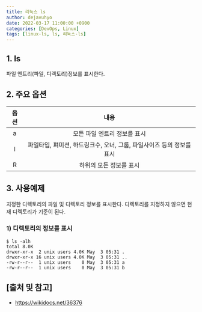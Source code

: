```yaml
---
title: 리눅스 ls
author: dejavuhyo
date: 2022-03-17 11:00:00 +0900
categories: [DevOps, Linux]
tags: [linux-ls, ls, 리눅스-ls]
---
```


## 1. ls
파일 엔트리(파일, 디렉토리)정보를 표시한다.

## 2. 주요 옵션

| 옵션 | 내용 |
|:---:|:---:|
| a | 모든 파일 엔트리 정보를 표시 |
| l | 파일타입, 펴미션, 하드링크수, 오너, 그룹, 파일사이즈 등의 정보를 표시 |
| R | 하위의 모든 정보를 표시 |

## 3. 사용예제
지정한 디렉토리의 파일 및 디렉토리 정보를 표시한다. 디렉토리를 지정하지 않으면 현재 디렉토리가 기준이 된다.

### 1) 디렉토리의 정보를 표시

```shell
$ ls -alh
total 8.0K
drwxr-xr-x  2 unix users 4.0K May  3 05:31 .
drwxr-xr-x 16 unix users 4.0K May  3 05:31 ..
-rw-r--r--  1 unix users    0 May  3 05:31 a
-rw-r--r--  1 unix users    0 May  3 05:31 b
```

## [출처 및 참고]
* <https://wikidocs.net/36376>
